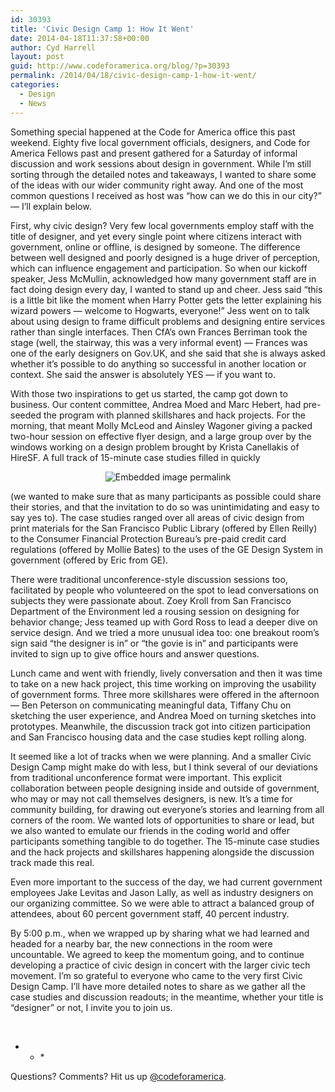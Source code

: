 ```yaml
---
id: 30393
title: 'Civic Design Camp 1: How It Went'
date: 2014-04-18T11:37:58+00:00
author: Cyd Harrell
layout: post
guid: http://www.codeforamerica.org/blog/?p=30393
permalink: /2014/04/18/civic-design-camp-1-how-it-went/
categories:
  - Design
  - News
---
```

Something special happened at the Code for America office this past weekend. Eighty five local government officials, designers, and Code for America Fellows past and present gathered for a Saturday of informal discussion and work sessions about design in government. While I&#8217;m still sorting through the detailed notes and takeaways, I wanted to share some of the ideas with our wider community right away. And one of the most common questions I received as host was &#8220;how can we do this in our city?&#8221; &#8212; I&#8217;ll explain below.

First, why civic design? Very few local governments employ staff with the title of designer, and yet every single point where citizens interact with government, online or offline, is designed by someone. The difference between well designed and poorly designed is a huge driver of perception, which can influence engagement and participation. So when our kickoff speaker, Jess McMullin, acknowledged how many government staff are in fact doing design every day, I wanted to stand up and cheer. Jess said &#8220;this is a little bit like the moment when Harry Potter gets the letter explaining his wizard powers &#8212; welcome to Hogwarts, everyone!&#8221; Jess went on to talk about using design to frame difficult problems and designing entire services rather than single interfaces. Then CfA&#8217;s own Frances Berriman took the stage (well, the stairway, this was a very informal event) &#8212; Frances was one of the early designers on Gov.UK, and she said that she is always asked whether it&#8217;s possible to do anything so successful in another location or context. She said the answer is absolutely YES &#8212; if you want to.

With those two inspirations to get us started, the camp got down to business. Our content committee, Andrea Moed and Marc Hebert, had pre-seeded the program with planned skillshares and hack projects. For the morning, that meant Molly McLeod and Ainsley Wagoner giving a packed two-hour session on effective flyer design, and a large group over by the windows working on a design problem brought by Krista Canellakis of HireSF. A full track of 15-minute case studies filled in quickly

<p style="text-align: center;">
  <img class="aligncenter" alt="Embedded image permalink" src="https://pbs.twimg.com/media/BlCWngACAAARfgd.jpg" width="NaN" />
</p>

(we wanted to make sure that as many participants as possible could share their stories, and that the invitation to do so was unintimidating and easy to say yes to). The case studies ranged over all areas of civic design from print materials for the San Francisco Public Library (offered by Ellen Reilly) to the Consumer Financial Protection Bureau&#8217;s pre-paid credit card regulations (offered by Mollie Bates) to the uses of the GE Design System in government (offered by Eric from GE).

There were traditional unconference-style discussion sessions too, facilitated by people who volunteered on the spot to lead conversations on subjects they were passionate about. Zoey Kroll from San Francisco Department of the Environment led a rousing session on designing for behavior change; Jess teamed up with Gord Ross to lead a deeper dive on service design. And we tried a more unusual idea too: one breakout room&#8217;s sign said &#8220;the designer is in&#8221; or &#8220;the govie is in&#8221; and participants were invited to sign up to give office hours and answer questions.

Lunch came and went with friendly, lively conversation and then it was time to take on a new hack project, this time working on improving the usability of government forms. Three more skillshares were offered in the afternoon &#8212; Ben Peterson on communicating meaningful data, Tiffany Chu on sketching the user experience, and Andrea Moed on turning sketches into prototypes. Meanwhile, the discussion track got into citizen participation and San Francisco housing data and the case studies kept rolling along.

It seemed like a lot of tracks when we were planning. And a smaller Civic Design Camp might make do with less, but I think several of our deviations from traditional unconference format were important. This explicit collaboration between people designing inside and outside of government, who may or may not call themselves designers, is new. It&#8217;s a time for community building, for drawing out everyone&#8217;s stories and learning from all corners of the room. We wanted lots of opportunities to share or lead, but we also wanted to emulate our friends in the coding world and offer participants something tangible to do together. The 15-minute case studies and the hack projects and skillshares happening alongside the discussion track made this real.

Even more important to the success of the day, we had current government employees Jake Levitas and Jason Lally, as well as industry designers on our organizing committee. So we were able to attract a balanced group of attendees, about 60 percent government staff, 40 percent industry.

By 5:00 p.m., when we wrapped up by sharing what we had learned and headed for a nearby bar, the new connections in the room were uncountable. We agreed to keep the momentum going, and to continue developing a practice of civic design in concert with the larger civic tech movement. I&#8217;m so grateful to everyone who came to the very first Civic Design Camp. I&#8217;ll have more detailed notes to share as we gather all the case studies and discussion readouts; in the meantime, whether your title is &#8220;designer&#8221; or not, I invite you to join us.

&nbsp;

* * *&nbsp;


  
Questions? Comments? Hit us up <a href="http://twitter.com/codeforamerica" target="_blank">@codeforamerica</a>.</p>